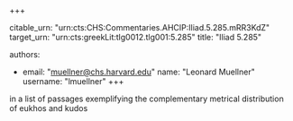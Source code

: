 +++


citable_urn: "urn:cts:CHS:Commentaries.AHCIP:Iliad.5.285.mRR3KdZ"
target_urn: "urn:cts:greekLit:tlg0012.tlg001:5.285"
title: "Iliad 5.285"

authors:
- email: "muellner@chs.harvard.edu"
  name: "Leonard Muellner"
  username: "lmuellner"
+++

<p>in a list of passages exemplifying the complementary metrical distribution of eukhos and kudos</p>